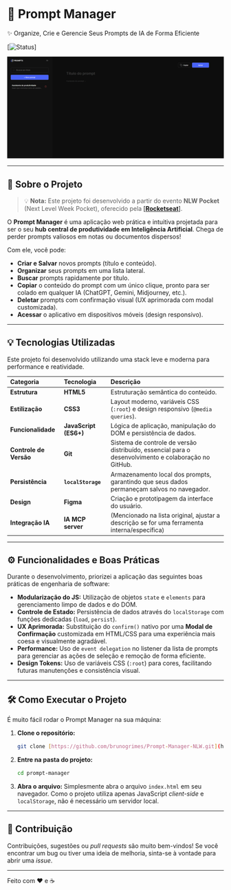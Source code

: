 # 🤖 Prompt Manager
✨ Organize, Crie e Gerencie Seus Prompts de IA de Forma Eficiente

[![Status](https://img.shields.io/badge/Status-Concluído-brightgreen)]

<div align="center">
  <img src="./assets/Capturar.PNG" alt="Screenshot do Prompt Manager" width="600"/>
</div>

---

## 🚀 Sobre o Projeto
> 💡 **Nota:** Este projeto foi desenvolvido a partir do evento **NLW Pocket** (Next Level Week Pocket), oferecido pela <a href="https://rocketseat.com.br/" target=_blank>[**Rocketseat**]</a>.

O **Prompt Manager** é uma aplicação web prática e intuitiva projetada para ser o seu **hub central de produtividade em Inteligência Artificial**. Chega de perder prompts valiosos em notas ou documentos dispersos!

Com ele, você pode:
* **Criar e Salvar** novos prompts (título e conteúdo).
* **Organizar** seus prompts em uma lista lateral.
* **Buscar** prompts rapidamente por título.
* **Copiar** o conteúdo do prompt com um único clique, pronto para ser colado em qualquer IA (ChatGPT, Gemini, Midjourney, etc.).
* **Deletar** prompts com confirmação visual (UX aprimorada com modal customizada).
* **Acessar** o aplicativo em dispositivos móveis (design responsivo).

---

## 💡 Tecnologias Utilizadas

Este projeto foi desenvolvido utilizando uma stack leve e moderna para performance e reatividade.

| Categoria | Tecnologia | Descrição |
| :--- | :--- | :--- |
| **Estrutura** | **HTML5** | Estruturação semântica do conteúdo. |
| **Estilização** | **CSS3** | Layout moderno, variáveis CSS (`:root`) e design responsivo (`@media queries`). |
| **Funcionalidade** | **JavaScript (ES6+)** | Lógica de aplicação, manipulação do DOM e persistência de dados. |
| **Controle de Versão** | **Git** | Sistema de controle de versão distribuído, essencial para o desenvolvimento e colaboração no GitHub. |
| **Persistência** | **`localStorage`** | Armazenamento local dos prompts, garantindo que seus dados permaneçam salvos no navegador. |
| **Design** | **Figma** | Criação e prototipagem da interface do usuário. |
| **Integração IA** | **IA MCP server** | (Mencionado na lista original, ajustar a descrição se for uma ferramenta interna/específica) |

---

## ⚙️ Funcionalidades e Boas Práticas

Durante o desenvolvimento, priorizei a aplicação das seguintes boas práticas de engenharia de software:

* **Modularização do JS:** Utilização de objetos `state` e `elements` para gerenciamento limpo de dados e do DOM.
* **Controle de Estado:** Persistência de dados através do `localStorage` com funções dedicadas (`load`, `persist`).
* **UX Aprimorada:** Substituição do `confirm()` nativo por uma **Modal de Confirmação** customizada em HTML/CSS para uma experiência mais coesa e visualmente agradável.
* **Performance:** Uso de `event delegation` no listener da lista de prompts para gerenciar as ações de seleção e remoção de forma eficiente.
* **Design Tokens:** Uso de variáveis CSS (`:root`) para cores, facilitando futuras manutenções e consistência visual.

---

## 🛠️ Como Executar o Projeto

É muito fácil rodar o Prompt Manager na sua máquina:

1.  **Clone o repositório:**
    ```bash
    git clone [https://github.com/brunogrimes/Prompt-Manager-NLW.git](https://github.com/brunogrimes/Prompt-Manager-NLW.git)
    ```
2.  **Entre na pasta do projeto:**
    ```bash
    cd prompt-manager
    ```
3.  **Abra o arquivo:**
    Simplesmente abra o arquivo `index.html` em seu navegador. Como o projeto utiliza apenas JavaScript *client-side* e `localStorage`, não é necessário um servidor local.

---

## 🤝 Contribuição

Contribuições, sugestões ou *pull requests* são muito bem-vindos! Se você encontrar um bug ou tiver uma ideia de melhoria, sinta-se à vontade para abrir uma *issue*.

---

Feito com ❤️ e ☕